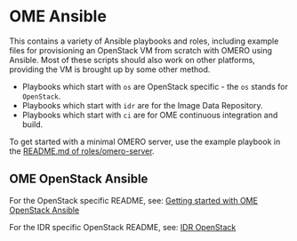 OME Ansible
===========

This contains a variety of Ansible playbooks and roles, including example files for provisioning an OpenStack VM from scratch with OMERO using Ansible.
Most of these scripts should also work on other platforms, providing the VM is brought up by some other method.

- Playbooks which start with `os` are OpenStack specific - the `os` stands for `OpenStack`.
- Playbooks which start with `idr` are for the Image Data Repository.
- Playbooks which start with `ci` are for OME continuous integration and build.

To get started with a minimal OMERO server, use the example playbook in the [README.md of roles/omero-server](/roles/omero-server/README.md).

OME OpenStack Ansible
----------------------

For the OpenStack specific README, see: [Getting started with OME OpenStack Ansible](README-os.md)

For the IDR specific OpenStack README, see: [IDR OpenStack](README-os-idr.md)
